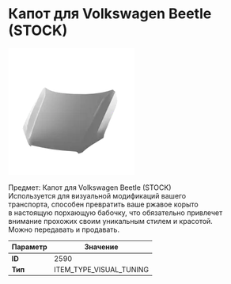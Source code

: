 # Капот для Volkswagen Beetle (STOCK)

![Item Image](../img/2590.webp?raw=true)

Предмет: Капот для Volkswagen Beetle (STOCK)<br>Используется для визуальной модификаций вашего<br>транспорта, способен превратить ваше ржавое корыто<br>в настоящую порхающую бабочку, что обязательно привлечет<br>внимание прохожих своим уникальным стилем и красотой.<br>Можно передавать и продавать.


| Параметр | Значение |
|----------|----------|
| **ID** | 2590 |
| **Тип** | ITEM_TYPE_VISUAL_TUNING |

